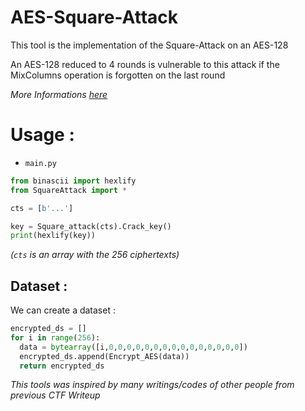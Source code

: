 # AES-Square-Attack
This tool is the implementation of the Square-Attack on an AES-128


An AES-128 reduced to 4 rounds is vulnerable to this attack if the MixColumns operation is forgotten on the last round

*More Informations [here](https://www.researchgate.net/publication/2646816_The_block_cipher_Square)*

# Usage :
- ``main.py``  
```python
from binascii import hexlify
from SquareAttack import *

cts = [b'...']

key = Square_attack(cts).Crack_key()
print(hexlify(key))
```
*(``cts`` is an array with the 256 ciphertexts)*

## Dataset :  

We can create a dataset :  
```python
encrypted_ds = []
for i in range(256):
  data = bytearray([i,0,0,0,0,0,0,0,0,0,0,0,0,0,0,0])
  encrypted_ds.append(Encrypt_AES(data))
  return encrypted_ds
```

*This tools was inspired by many writings/codes of other people from previous CTF Writeup*
